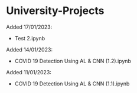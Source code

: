 # University-Projects

Added 17/01/2023:
 - Test 2.ipynb

Added 14/01/2023:
 - COVID 19 Detection Using AL & CNN (1.2).ipynb
 
 Added 11/01/2023:
 - COVID 19 Detection Using AL & CNN (1.1).ipynb

